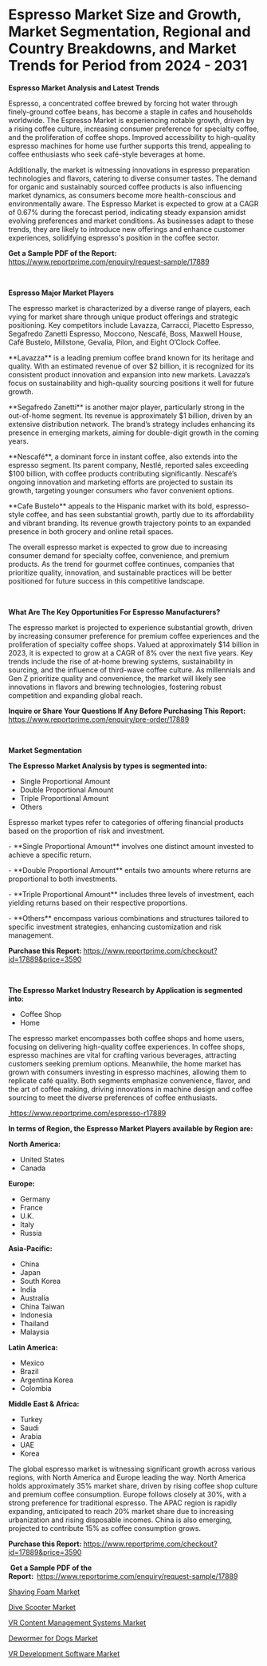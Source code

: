 <p><h1>Espresso Market Size and Growth, Market Segmentation, Regional and Country Breakdowns, and Market Trends for Period from 2024 -  2031</h1></p><p><strong>Espresso Market Analysis and Latest Trends</strong></p>
<p><p>Espresso, a concentrated coffee brewed by forcing hot water through finely-ground coffee beans, has become a staple in cafes and households worldwide. The Espresso Market is experiencing notable growth, driven by a rising coffee culture, increasing consumer preference for specialty coffee, and the proliferation of coffee shops. Improved accessibility to high-quality espresso machines for home use further supports this trend, appealing to coffee enthusiasts who seek café-style beverages at home.</p><p>Additionally, the market is witnessing innovations in espresso preparation technologies and flavors, catering to diverse consumer tastes. The demand for organic and sustainably sourced coffee products is also influencing market dynamics, as consumers become more health-conscious and environmentally aware. The Espresso Market is expected to grow at a CAGR of 0.67% during the forecast period, indicating steady expansion amidst evolving preferences and market conditions. As businesses adapt to these trends, they are likely to introduce new offerings and enhance customer experiences, solidifying espresso's position in the coffee sector.</p></p>
<p><strong>Get a Sample PDF of the Report:&nbsp;</strong> <a href="https://www.reportprime.com/enquiry/request-sample/17889?utm_campaign=60&utm_medium=2&utm_source=Github&utm_content=ia&utm_term=20112024&utm_id=espresso">https://www.reportprime.com/enquiry/request-sample/17889</a></p>
<p>&nbsp;</p>
<p><strong>Espresso Major Market Players</strong></p>
<p><p>The espresso market is characterized by a diverse range of players, each vying for market share through unique product offerings and strategic positioning. Key competitors include Lavazza, Carracci, Piacetto Espresso, Segafredo Zanetti Espresso, Moccono, Nescafé, Boss, Maxwell House, Café Bustelo, Millstone, Gevalia, Pilon, and Eight O’Clock Coffee.</p><p>**Lavazza** is a leading premium coffee brand known for its heritage and quality. With an estimated revenue of over $2 billion, it is recognized for its consistent product innovation and expansion into new markets. Lavazza’s focus on sustainability and high-quality sourcing positions it well for future growth.</p><p>**Segafredo Zanetti** is another major player, particularly strong in the out-of-home segment. Its revenue is approximately $1 billion, driven by an extensive distribution network. The brand’s strategy includes enhancing its presence in emerging markets, aiming for double-digit growth in the coming years.</p><p>**Nescafé**, a dominant force in instant coffee, also extends into the espresso segment. Its parent company, Nestlé, reported sales exceeding $100 billion, with coffee products contributing significantly. Nescafé’s ongoing innovation and marketing efforts are projected to sustain its growth, targeting younger consumers who favor convenient options.</p><p>**Cafe Bustelo** appeals to the Hispanic market with its bold, espresso-style coffee, and has seen substantial growth, partly due to its affordability and vibrant branding. Its revenue growth trajectory points to an expanded presence in both grocery and online retail spaces.</p><p>The overall espresso market is expected to grow due to increasing consumer demand for specialty coffee, convenience, and premium products. As the trend for gourmet coffee continues, companies that prioritize quality, innovation, and sustainable practices will be better positioned for future success in this competitive landscape.</p></p>
<p>&nbsp;</p>
<p><strong>What Are The Key Opportunities For Espresso Manufacturers?</strong></p>
<p><p>The espresso market is projected to experience substantial growth, driven by increasing consumer preference for premium coffee experiences and the proliferation of specialty coffee shops. Valued at approximately $14 billion in 2023, it is expected to grow at a CAGR of 8% over the next five years. Key trends include the rise of at-home brewing systems, sustainability in sourcing, and the influence of third-wave coffee culture. As millennials and Gen Z prioritize quality and convenience, the market will likely see innovations in flavors and brewing technologies, fostering robust competition and expanding global reach.</p></p>
<p><strong>Inquire or Share Your Questions If Any Before Purchasing This Report:</strong> <a href="https://www.reportprime.com/enquiry/pre-order/17889?utm_campaign=60&utm_medium=2&utm_source=Github&utm_content=ia&utm_term=20112024&utm_id=espresso">https://www.reportprime.com/enquiry/pre-order/17889</a></p>
<p>&nbsp;</p>
<p><strong>Market Segmentation</strong></p>
<p><strong>The Espresso Market Analysis by types is segmented into:</strong></p>
<p><ul><li>Single Proportional Amount</li><li>Double Proportional Amount</li><li>Triple Proportional Amount</li><li>Others</li></ul></p>
<p><p>Espresso market types refer to categories of offering financial products based on the proportion of risk and investment. </p><p>- **Single Proportional Amount** involves one distinct amount invested to achieve a specific return.</p><p>- **Double Proportional Amount** entails two amounts where returns are proportional to both investments.</p><p>- **Triple Proportional Amount** includes three levels of investment, each yielding returns based on their respective proportions.</p><p>- **Others** encompass various combinations and structures tailored to specific investment strategies, enhancing customization and risk management.</p></p>
<p><strong>Purchase this Report:&nbsp;</strong><a href="https://www.reportprime.com/checkout?id=17889&price=3590&utm_campaign=60&utm_medium=2&utm_source=Github&utm_content=ia&utm_term=20112024&utm_id=espresso">https://www.reportprime.com/checkout?id=17889&price=3590</a></p>
<p>&nbsp;</p>
<p><strong>The Espresso Market Industry Research by Application is segmented into:</strong></p>
<p><ul><li>Coffee Shop</li><li>Home</li></ul></p>
<p><p>The espresso market encompasses both coffee shops and home users, focusing on delivering high-quality coffee experiences. In coffee shops, espresso machines are vital for crafting various beverages, attracting customers seeking premium options. Meanwhile, the home market has grown with consumers investing in espresso machines, allowing them to replicate café quality. Both segments emphasize convenience, flavor, and the art of coffee making, driving innovations in machine design and coffee sourcing to meet the diverse preferences of coffee enthusiasts.</p></p>
<p><a href="https://www.reportprime.com/espresso-r17889?utm_campaign=60&utm_medium=2&utm_source=Github&utm_content=ia&utm_term=20112024&utm_id=espresso">&nbsp;https://www.reportprime.com/espresso-r17889</a></p>
<p><strong>In terms of Region, the Espresso Market Players available by Region are:</strong></p>
<p>
    <p> <strong> North America: </strong>
        <ul>
            <li>United States</li>
            <li>Canada</li>
        </ul>
        </p> 
    <p> <strong> Europe: </strong>
        <ul>
            <li>Germany</li>
            <li>France</li>
            <li>U.K.</li>
            <li>Italy</li>
            <li>Russia</li>
        </ul>
        </p> 
    <p> <strong> Asia-Pacific: </strong>
        <ul>
            <li>China</li>
            <li>Japan</li>
            <li>South Korea</li>
            <li>India</li>
            <li>Australia</li>
            <li>China Taiwan</li>
            <li>Indonesia</li>
            <li>Thailand</li>
            <li>Malaysia</li>
        </ul>
        </p> 
    <p> <strong> Latin America: </strong>
        <ul>
            <li>Mexico</li>
            <li>Brazil</li>
            <li>Argentina Korea</li>
            <li>Colombia</li>
        </ul>
        </p> 
    <p> <strong> Middle East & Africa: </strong>
        <ul>
            <li>Turkey</li>
            <li>Saudi</li>
            <li>Arabia</li>
            <li>UAE</li>
            <li>Korea</li>
        </ul>
    </p>
    </p>
<p><p>The global espresso market is witnessing significant growth across various regions, with North America and Europe leading the way. North America holds approximately 35% market share, driven by rising coffee shop culture and premium coffee consumption. Europe follows closely at 30%, with a strong preference for traditional espresso. The APAC region is rapidly expanding, anticipated to reach 20% market share due to increasing urbanization and rising disposable incomes. China is also emerging, projected to contribute 15% as coffee consumption grows.</p></p>
<p><strong>Purchase this Report: </strong><a href="https://www.reportprime.com/checkout?id=17889&price=3590&utm_campaign=60&utm_medium=2&utm_source=Github&utm_content=ia&utm_term=20112024&utm_id=espresso">https://www.reportprime.com/checkout?id=17889&price=3590</a></p>
<p>&nbsp;<strong>Get a Sample PDF of the Report:&nbsp;&nbsp;</strong><a href="https://www.reportprime.com/enquiry/request-sample/17889?utm_campaign=60&utm_medium=2&utm_source=Github&utm_content=ia&utm_term=20112024&utm_id=espresso">https://www.reportprime.com/enquiry/request-sample/17889</a></p>
<p><strong></strong></p>
<p><p><a href="https://github.com/NargisHussain432/Market-Research-Report-List-1/blob/main/shaving-foam-market.md?utm_campaign=60&utm_medium=2&utm_source=Github&utm_content=ia&utm_term=20112024&utm_id=espresso">Shaving Foam Market</a></p><p><a href="https://github.com/angelajermaine/Market-Research-Report-List-5/blob/main/dive-scooter-market.md?utm_campaign=60&utm_medium=2&utm_source=Github&utm_content=ia&utm_term=20112024&utm_id=espresso">Dive Scooter Market</a></p><p><a href="https://issuu.com/reportprime-2/docs/vr-content-management-systems-marke_6a6df6a4393a30?utm_campaign=60&utm_medium=2&utm_source=Github&utm_content=ia&utm_term=20112024&utm_id=espresso">VR Content Management Systems Market</a></p><p><a href="https://www.linkedin.com/pulse/future-ready-strategic-insights-global-dewormer-dogs-market-gzhme?utm_campaign=60&utm_medium=2&utm_source=Github&utm_content=ia&utm_term=20112024&utm_id=espresso">Dewormer for Dogs Market</a></p><p><a href="https://issuu.com/reportprime-2/docs/vr-development-software-market-size_5993b58062aaec?utm_campaign=60&utm_medium=2&utm_source=Github&utm_content=ia&utm_term=20112024&utm_id=espresso">VR Development Software Market</a></p></p>